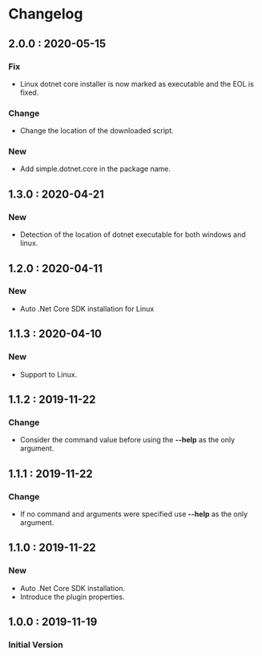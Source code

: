 # Changelog

## 2.0.0 : 2020-05-15

### Fix

* Linux dotnet core installer is now marked as executable and the EOL is fixed.

### Change

* Change the location of the downloaded script.

### New

* Add simple.dotnet.core in the package name.

## 1.3.0 : 2020-04-21

### New

* Detection of the location of dotnet executable for both windows and linux.

## 1.2.0 : 2020-04-11

### New

* Auto .Net Core SDK installation for Linux

## 1.1.3 : 2020-04-10

### New

* Support to Linux.

## 1.1.2 : 2019-11-22

### Change

* Consider the command value before using the **--help** as the only argument.

## 1.1.1 : 2019-11-22

### Change

* If no command and arguments were specified use **--help** as the only argument.

## 1.1.0 : 2019-11-22

### New

* Auto .Net Core SDK installation.
* Introduce the plugin properties.

## 1.0.0 : 2019-11-19

### Initial Version

